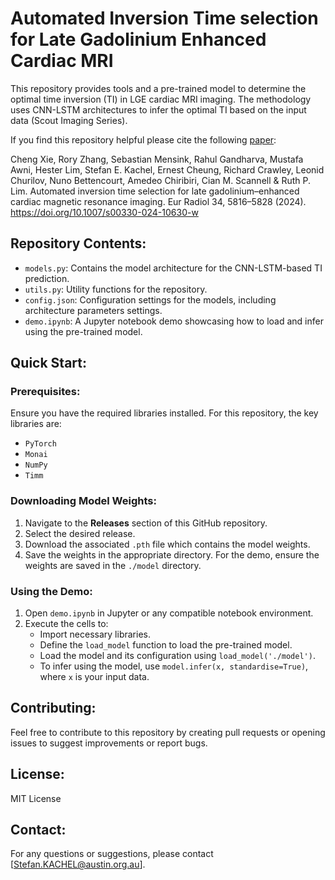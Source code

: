 # Automated Inversion Time selection for Late Gadolinium Enhanced Cardiac MRI

This repository provides tools and a pre-trained model to determine the optimal time inversion (TI) in LGE cardiac MRI imaging. The methodology uses CNN-LSTM architectures to infer the optimal TI based on the input data (Scout Imaging Series).

If you find this repository helpful please cite the following [paper](https://doi.org/10.1007/s00330-024-10630-w):

Cheng Xie, Rory Zhang, Sebastian Mensink, Rahul Gandharva, Mustafa Awni, Hester Lim, Stefan E. Kachel, Ernest Cheung, Richard Crawley, Leonid Churilov, Nuno Bettencourt, Amedeo Chiribiri, Cian M. Scannell & Ruth P. Lim. Automated inversion time selection for late gadolinium–enhanced cardiac magnetic resonance imaging. Eur Radiol 34, 5816–5828 (2024). https://doi.org/10.1007/s00330-024-10630-w

## Repository Contents:

- `models.py`: Contains the model architecture for the CNN-LSTM-based TI prediction.
- `utils.py`: Utility functions for the repository.
- `config.json`: Configuration settings for the models, including architecture parameters settings.
- `demo.ipynb`: A Jupyter notebook demo showcasing how to load and infer using the pre-trained model.

## Quick Start:

### Prerequisites:
Ensure you have the required libraries installed. For this repository, the key libraries are:

- `PyTorch`
- `Monai`
- `NumPy`
- `Timm`

### Downloading Model Weights:

1. Navigate to the **Releases** section of this GitHub repository.
2. Select the desired release.
3. Download the associated `.pth` file which contains the model weights.
4. Save the weights in the appropriate directory. For the demo, ensure the weights are saved in the `./model` directory.

### Using the Demo:

1. Open `demo.ipynb` in Jupyter or any compatible notebook environment.
2. Execute the cells to:
    - Import necessary libraries.
    - Define the `load_model` function to load the pre-trained model.
    - Load the model and its configuration using `load_model('./model')`.
    - To infer using the model, use `model.infer(x, standardise=True)`, where `x` is your input data.

## Contributing:

Feel free to contribute to this repository by creating pull requests or opening issues to suggest improvements or report bugs.

## License:

MIT License

## Contact:

For any questions or suggestions, please contact [Stefan.KACHEL@austin.org.au].
